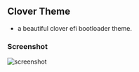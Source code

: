 ## Clover Theme
* a beautiful clover efi bootloader theme.

### Screenshot
![screenshot](https://github.com/burpsuite/clover_theme/raw/master/screenshot.png)
